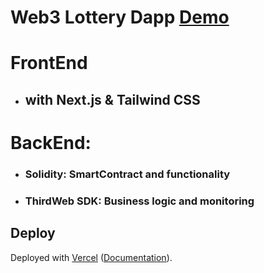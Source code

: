 # Web3 Lottery Dapp [Demo](http://web3-lottery-v1.vercel.app)

# FrontEnd
- ## with Next.js & Tailwind CSS
 
# BackEnd:

- ### Solidity: SmartContract and functionality
- ### ThirdWeb SDK: Business logic and monitoring





## Deploy
Deployed with [Vercel](https://vercel.com/new?utm_source=github&utm_medium=readme&utm_campaign=next-example) ([Documentation](https://nextjs.org/docs/deployment)).

